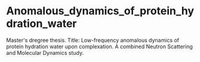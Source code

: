 # Anomalous_dynamics_of_protein_hydration_water
Master's dregree thesis. 
Title: Low-frequency anomalous dynamics of protein hydration water upon complexation. A combined Neutron Scattering and Molecular Dynamics study.
